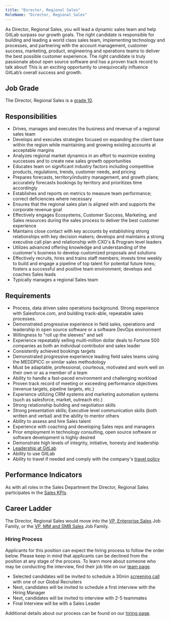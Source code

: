 ```yaml
---
title: "Director, Regional Sales"
RoleName: "Director, Regional Sales"
---
```


As Director, Regional Sales, you will lead a dynamic sales team and help GitLab surpass our growth goals. The right candidate is responsible for building and leading a world class sales team, implementing technology and processes, and partnering with the account management, customer success, marketing, product, engineering and operations teams to deliver the best possible customer experience. The right candidate is truly passionate about open source software and has a proven track record to talk about! This is an exciting opportunity to unequivocally influence GitLab’s overall success and growth.

## Job Grade

The Director, Regional Sales is a [grade 10](/handbook/total-rewards/compensation/compensation-calculator/#gitlab-job-grades).

## Responsibilities

- Drives, manages and executes the business and revenue of a regional sales team
- Develops and executes strategies focused on expanding the client base within the region while maintaining and growing existing accounts at acceptable margins
- Analyzes regional market dynamics in an effort to maximize existing successes and to create new sales growth opportunities
- Educates team on significant industry factors including competitive products, regulations, trends, customer needs, and pricing
- Prepares forecasts, territory/industry management, and growth plans; accurately forecasts bookings by territory and prioritizes time accordingly
- Establishes and reports on metrics to measure team performance; correct deficiencies where necessary
- Ensures that the regional sales plan is aligned with and supports the corporate revenue goal
- Effectively engages Ecosystems, Customer Success, Marketing, and Sales resources during the sales process to deliver the best customer experience
- Maintains close contact with key accounts by establishing strong relationships with key decision makers; develops and maintains a strong executive call plan and relationship with CXO's & Program level leaders
- Utilizes advanced offering knowledge and understanding of the customer's business to develop customized proposals and solutions
- Effectively recruits, hires and trains staff members; invests time weekly to build and engage a pipeline of top talent for potential future hires; fosters a successful and positive team environment; develops and coaches Sales leads
- Typically manages a regional Sales team

## Requirements

- Process, data driven sales operations background. Strong experience with Salesforce.com, and building track-able, repeatable sales processes.
- Demonstrated progressive experience in field sales, operations and leadership in open source software or a software DevOps environment
- Willingness to "roll up the sleeves" and sell
- Experience repeatably selling multi-million dollar deals to Fortune 500 companies as both an individual contributor and sales leader
- Consistently achieved bookings targets
- Demonstrated progressive experience leading field sales teams using the MEDDPICC or similar sales methodology
- Must be adaptable, professional, courteous, motivated and work well on their own or as a member of a team
- Ability to handle a fast-paced environment and challenging workload
- Proven track record of meeting or exceeding performance objectives (revenue targets, pipeline targets, etc.)
- Experience utilizing CRM systems and marketing automation systems (such as salesforce, market, outreach etc.)
- Strong relationship building and negotiation skills
- Strong presentation skills; Executive level communication skills (both written and verbal) and the ability to mentor others
- Ability to assess and hire Sales talent
- Experience with coaching and developing Sales reps and managers
- Prior employment in technology consulting, open source software or software development is highly desired
- Demonstrate high levels of integrity, initiative, honesty and leadership
- [Leadership at GitLab](/handbook/company/structure/#director-group)
- Ability to use GitLab
- Ability to travel if needed and comply with the company's [travel policy](/handbook/finance/travel/)

## Performance Indicators

As with all roles in the Sales Department the Director, Regional Sales participates in the [Sales KPIs](/handbook/company/kpis/#sales-kpis).

## Career Ladder

The Director, Regional Sales would move into the [VP, Enterprise Sales](/job-families/sales/vp-enterprise-sales/) Job Family, or the [VP, MM and SMB Sales](/job-families/sales/vp-of-commercial-sales/) Job Family.

### Hiring Process

Applicants for this position can expect the hiring process to follow the order below. Please keep in mind that applicants can be declined from the position at any stage of the process. To learn more about someone who may be conducting the interview, find their job title on our [team page](/handbook/company/team/).

- Selected candidates will be invited to schedule a 30min [screening call](/handbook/hiring/candidate-faq/#screening-call) with one of our Global Recruiters
- Next, candidates will be invited to schedule a first interview with the Hiring Manager
- Next, candidates will be invited to interview with 2-5 teammates
- Final Interview will be with a Sales Leader

Additional details about our process can be found on our [hiring page](/handbook/hiring/).
